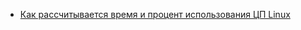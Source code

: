 * [Как рассчитывается время и процент использования ЦП Linux](/articles/%D0%9A%D0%B0%D0%BA%20%D1%80%D0%B0%D1%81%D1%81%D1%87%D0%B8%D1%82%D1%8B%D0%B2%D0%B0%D0%B5%D1%82%D1%81%D1%8F%20%D0%B2%D1%80%D0%B5%D0%BC%D1%8F%20%D0%B8%20%D0%BF%D1%80%D0%BE%D1%86%D0%B5%D0%BD%D1%82%20%D0%B8%D1%81%D0%BF%D0%BE%D0%BB%D1%8C%D0%B7%D0%BE%D0%B2%D0%B0%D0%BD%D0%B8%D1%8F%20%D0%A6%D0%9F%20Linux.md)
